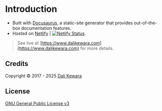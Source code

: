 # Introduction

- Built with [Docusaurus](https://www.docusaurus.io/), a static-site generator that provides out-of-the-box documentation features.
- Hosted on [Netlify](https://www.netlify.com) | [![Netlify Status](https://api.netlify.com/api/v1/badges/e708333d-38e6-4386-84e1-18a9b839e93e/deploy-status)](https://app.netlify.com/sites/dalikewara/deploys).

> See live at [https://www.dalikewara.com](https://www.dalikewara.com) for more details.

## Credits

Copyright &copy; 2017 - 2025 [Dali Kewara](https://www.dalikewara.com)

## License

[GNU General Public License v3](https://github.com/dalikewara/dalikewara.github.io/blob/master/LICENSE)